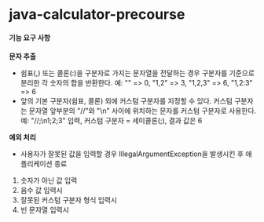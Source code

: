 # java-calculator-precourse

#### 기능 요구 사항 

**문자 추출**
- 쉼표(,) 또는 콜론(:)을 구분자로 가지는 문자열을 전달하는 경우 구분자를 기준으로 분리한 각 숫자의 합을 반환한다. 
    예: "" => 0, "1,2" => 3, "1,2,3" => 6, "1,2:3" => 6
- 앞의 기본 구분자(쉼표, 콜론) 외에 커스텀 구분자를 지정할 수 있다. 커스텀 구분자는 문자열 앞부분의 "//"와 "\n" 사이에 위치하는 문자를 커스텀 구분자로 사용한다.
    예: "//;\n1;2;3" 입력, 커스텀 구분자 = 세미콜론(;), 결과 값은 6

**예외 처리**
- 사용자가 잘못된 값을 입력할 경우 IllegalArgumentException을 발생시킨 후 애플리케이션 종료
1. 숫자가 아닌 값 입력
2. 음수 값 입력시
3. 잘못된 커스텀 구분자 형식 입력시
4. 빈 문자열 입력시
 
